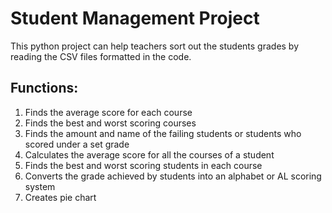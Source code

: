 # Student Management Project
This python project can help teachers sort out the students grades by reading the CSV files formatted in the code.
## Functions: 
1. Finds the average score for each course
2. Finds the best and worst scoring courses
3. Finds the amount and name of the failing students or students who scored under a set grade
4. Calculates the average score for all the courses of a student
5. Finds the best and worst scoring students in each course
6. Converts the grade achieved by students into an alphabet or AL scoring system
7. Creates pie chart
